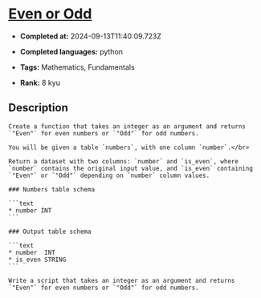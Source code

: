 # [Even or Odd](https://www.codewars.com/kata/53da3dbb4a5168369a0000fe)

- **Completed at:** 2024-09-13T11:40:09.723Z

- **Completed languages:** python

- **Tags:** Mathematics, Fundamentals

- **Rank:** 8 kyu

## Description

~~~if-not:sql,shell
Create a function that takes an integer as an argument and returns `"Even"` for even numbers or `"Odd"` for odd numbers.
~~~

~~~if:sql
You will be given a table `numbers`, with one column `number`.</br>

Return a dataset with two columns: `number` and `is_even`, where `number` contains the original input value, and `is_even` containing `"Even"` or `"Odd"` depending on `number` column values.

### Numbers table schema

```text
* number INT
```

### Output table schema

```text
* number  INT
* is_even STRING
```
~~~

~~~if:shell
Write a script that takes an integer as an argument and returns `"Even"` for even numbers or `"Odd"` for odd numbers.
~~~
